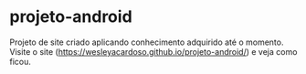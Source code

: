 # projeto-android
Projeto  de site criado aplicando conhecimento  adquirido até o momento.
Visite o  site (https://wesleyacardoso.github.io/projeto-android/) e veja como ficou.
